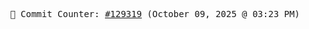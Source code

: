 <p align="center">
    <samp>
        📮 Commit Counter: <a href="https://github.com/Javascript-void0/Javascript-void0/commits/main">#129319</a> (October 09, 2025 @ 03:23 PM)
    </samp>
</p>